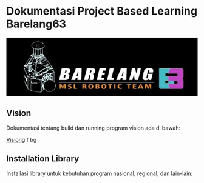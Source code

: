 # Dokumentasi Project Based Learning Barelang63

<img src="assets/barelang63img.png" alt="Alt text" width="1640"/>

## **Vision**
Dokumentasi tentang build dan running program vision ada di bawah:

[Vision](VISION/record_zed.md)g f bg

## **Installation Library**
Installasi library untuk kebutuhan program nasional, regional, dan lain-lain:


